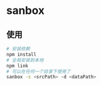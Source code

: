 # sanbox
## 使用
```sh
# 安装依赖
npm install
# 全局安装到本地
npm link
# 可以在任何一个目录下使用了
sanbox -s <srcPath> -d <dataPath>
```